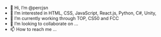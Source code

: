 - 👋 Hi, I’m @percjsn
- 👀 I’m interested in HTML, CSS, JavaScript, React.js, Python, C#, Unity,
- 🌱 I’m currently working through TOP, CS50 and FCC
- 💞️ I’m looking to collaborate on ...
- 📫 How to reach me ...

<!---
percjsn/percjsn is a ✨ special ✨ repository because its `README.md` (this file) appears on your GitHub profile.
You can click the Preview link to take a look at your changes.
--->
